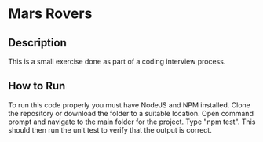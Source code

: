 # Mars Rovers
## Description
This is a small exercise done as part of a coding interview process. 
## How to Run
To run this code properly you must have NodeJS and NPM installed. Clone the repository or download the folder to a suitable location. Open command prompt and navigate to the main folder for the project. Type "npm test". This should then run the unit test to verify that the output is correct.


